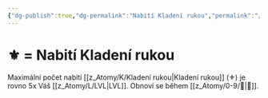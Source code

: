 ```yaml
---
{"dg-publish":true,"dg-permalink":"Nabití Kladení rukou","permalink":"/Nabití Kladení rukou/"}
---
```


# ⚜️ = Nabití Kladení rukou
Maximální počet nabití [[z_Atomy/K/Kladení rukou\|Kladení rukou]] (⚜️) je rovno 5x Váš [[z_Atomy/L/LVL\|LVL]]. Obnoví se během [[z_Atomy/0-9/🔋\|🔋]].